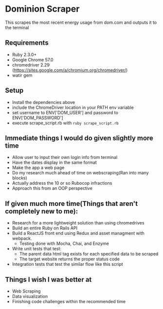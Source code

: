# Dominion Scraper
This scrapes the most recent energy usage from dom.com and outputs it to the terminal

## Requirements
- Ruby 2.3.0+
- Google Chrome 57.0
- chromedriver 2.29
(https://sites.google.com/a/chromium.org/chromedriver/)
- watir gem

## Setup
- Install the dependencies above
- include the ChromeDriver location in your PATH env variable
- set username to ENV['DOM_USER'] and password to ENV['DOM_PASSWORD']
- execute scrape_script.rb with `ruby scrape_script.rb`

## Immediate things I would do given slightly more time
- Allow user to input their own login info from terminal
- Have the dates display in the same format
- Make the app a web page
- Do my research much ahead of time on webscraping(Ran into many blocks)
- Actually address the 10 or so Rubocop infractions
- Approach this from an OOP perspective

## If given much more time(Things that aren't completely new to me):
- Research for a more lightweight solution than using chromedrives
- Build an entire Ruby on Rails API 
- Build a ReactJS front end using Redux and asset managment with webpack.
	- Testing done with Mocha, Chai, and Enzyme
- Write unit tests that test:
	- The parent data html tag exists for each specified data to be scraped
	- The target website returns the proper status code
- Integration tests that test the similar flow like this script
	
## Things I wish I was better at
- Web Scraping
- Data visualization 
- Finishing code challenges within the recommended time


